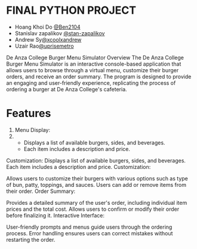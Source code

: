 # FINAL PYTHON PROJECT

<ul>
  <li>Hoang Khoi Do <a href="https://github.com/Ben2104">@Ben2104</a></li>
  <li>Stanislav zapalikov <a href="https://github.com/stan-zapalikov">@stan-zapalikov</a>
  <li>Andrew Sy<a href ="https://github.com/xcoolxandrew">@xcoolxandrew</a>
  <li>Uzair Rao<a href ="https://github.com/uprisemetro">@uprisemetro</a> 
</ul>

De Anza College Burger Menu Simulator
Overview
The De Anza College Burger Menu Simulator is an interactive console-based application that allows users to browse through a virtual menu, customize their burger orders, and receive an order summary. The program is designed to provide an engaging and user-friendly experience, replicating the process of ordering a burger at De Anza College's cafeteria.

# Features
<ol>
  <li>Menu Display:<li>
  <ul>
    <li>Displays a list of available burgers, sides, and beverages.</li>
    <li>Each item includes a description and price.</li> 

  </ul>
</ol>
Customization:
Displays a list of available burgers, sides, and beverages.
Each item includes a description and price.
Customization:

Allows users to customize their burgers with various options such as type of bun, patty, toppings, and sauces.
Users can add or remove items from their order.
Order Summary:

Provides a detailed summary of the user's order, including individual item prices and the total cost.
Allows users to confirm or modify their order before finalizing it.
Interactive Interface:

User-friendly prompts and menus guide users through the ordering process.
Error handling ensures users can correct mistakes without restarting the order.
